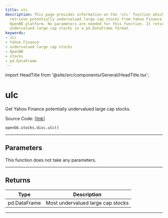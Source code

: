 ```yaml
---
title: ulc
description: This page provides information on the 'ulc' function which is used to
  retrieve potentially undervalued large cap stocks from Yahoo Finance through the
  OpenBB platform. No parameters are needed for this function. It returns the most
  undervalued large cap stocks in a pd.DataFrame format.
keywords:
- ulc
- Yahoo Finance
- undervalued large cap stocks
- OpenBB
- stocks
- pd.DataFrame
---
```


import HeadTitle from '@site/src/components/General/HeadTitle.tsx';

<HeadTitle title="ulc - Disc - Stocks - Reference | OpenBB SDK Docs" />

# ulc

Get Yahoo Finance potentially undervalued large cap stocks.

Source Code: [[link](https://github.com/OpenBB-finance/OpenBBTerminal/tree/main/openbb_terminal/stocks/discovery/yahoofinance_model.py#L116)]

```python
openbb.stocks.disc.ulc()
```

---

## Parameters

This function does not take any parameters.

---

## Returns

| Type | Description |
| ---- | ----------- |
| pd.DataFrame | Most undervalued large cap stocks |
---
